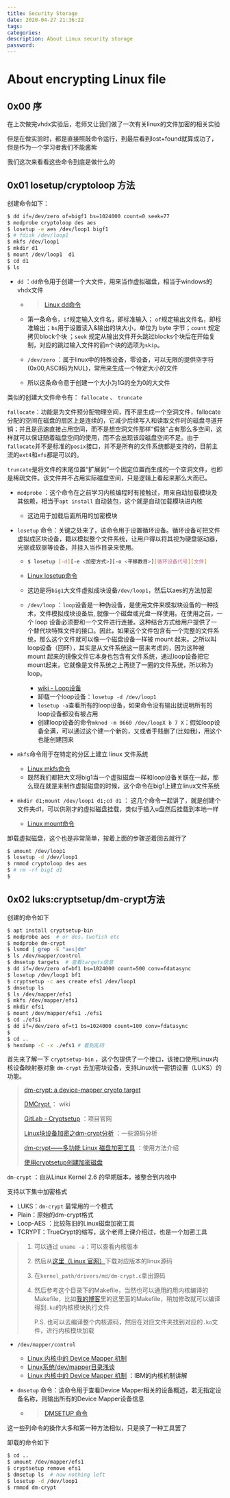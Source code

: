 ```yaml
---
title: Security Storage
date: 2020-04-27 21:36:22
tags:
categories:
description: About Linux security storage
password:
---
```










# About encrypting Linux file



## 0x00 序

在上次做完vhdx实验后，老师又让我们做了一次有关linux的文件加密的相关实验

但是在做实验时，都是直接照敲命令运行，到最后看到lost+found就算成功了，但是作为一个学习者我们不能酱紫

我们这次来看看这些命令到底是做什么的



## 0x01 losetup/cryptoloop 方法



创建命令如下：

```sh
$ dd if=/dev/zero of=bigf1 bs=1024000 count=0 seek=77
$ modprobe cryptoloop des aes
$ losetup -e aes /dev/loop1 bigf1
$ # fdisk /dev/loop1
$ mkfs /dev/loop1
$ mkdir d1
$ mount /dev/loop1  d1
$ cd d1
$ ls

```



* `dd` ：`dd`命令用于创建一个大文件，用来当作虚拟磁盘，相当于windows的vhdx文件

  * > [Linux dd命令](https://www.runoob.com/linux/linux-comm-dd.html)

  * 第一条命令，`if`规定输入文件名，即标准输入； `of`规定输出文件名，即标准输出；`bs`用于设置读入&输出的块大小，单位为 byte 字节；`count` 规定拷贝block个块 ；`seek` 规定从输出文件开头跳过blocks个块后在开始复制，对应的跳过输入文件的前n个块的选项为`skip`。

  * `/dev/zero` ：属于linux中的特殊设备，零设备，可以无限的提供空字符(0x00,ASCII码为NUL)，常用来生成一个特定大小的文件

  * 所以这条命令意于创建一个大小为1G的全为0的大文件



类似的创建大文件命令有： `fallocate` 、 `truncate` 

`fallocate`：功能是为文件预分配物理空间，而不是生成一个空洞文件，fallocate分配的空间在磁盘的扇区上是连续的，它减少后续写入和读取文件时的磁盘寻道开销；并且是迅速直接占用空间，而不是想空洞文件那样“假装”占有那么多空间，这样就可以保证随着磁盘空间的使用，而不会出现该段磁盘空间不足。由于`fallocate`并不是标准的`posix`接口，并不是所有的文件系统都是支持的，目前主流的`ext4`和`xfs`都是可以的。

`truncate`是将文件的末尾位置“扩展到”一个固定位置而生成的一个空洞文件，也即是稀疏文件。该文件并不占用实际磁盘空间，只是逻辑上看起来那么大而已。



* `modprobe` ：这个命令在之前学习内核编程时有接触过，用来自动加载模块及其依赖，相当于`apt install` 自动装包，这个就是自动加载模块进内核
  * 这边用于加载后面所用的加密模块



* `losetup` 命令：关键之处来了，该命令用于设置循环设备。循环设备可把文件虚拟成区块设备，籍以模拟整个文件系统，让用户得以将其视为硬盘驱动器，光驱或软驱等设备，并挂入当作目录来使用。

  * ```sh
    $ losetup [-d][-e <加密方式>][-o <平移数目>][循环设备代号][文件]
    ```

  * [Linux losetup命令](https://www.runoob.com/linux/linux-comm-losetup.html)

  * 这边是将`big1`大文件虚拟成块设备`/dev/loop1`，然后以aes的方法加密

  * `/dev/loop` ：`loop`设备是一种伪设备，是使用文件来模拟块设备的一种技术，文件模拟成块设备后, 就像一个磁盘或光盘一样使用。在使用之前，一个 loop 设备必须要和一个文件进行连接。这种结合方式给用户提供了一个替代块特殊文件的接口。因此，如果这个文件包含有一个完整的文件系统，那么这个文件就可以像一个磁盘设备一样被 mount 起来。之所以叫loop设备（回环），其实是从文件系统这一层来考虑的，因为这种被 mount 起来的镜像文件它本身也包含有文件系统，通过loop设备把它mount起来，它就像是文件系统之上再绕了一圈的文件系统，所以称为 loop。

    * [wiki - Loop设备](https://zh.wikipedia.org/wiki/Loop%E8%AE%BE%E5%A4%87)
    * 卸载一个loop设备：`losetup -d /dev/loop1`
    * `losetup -a`查看所有的loop设备，如果命令没有输出就说明所有的loop设备都没有被占用
    *  创建loop设备的命令`mknod -m 0660 /dev/loopX b 7 X`：假如loop设备全满，可以通过这个建一个新的，又或者手贱删了(比如我)，用这个也能创建回来



* `mkfs`命令用于在特定的分区上建立 linux 文件系统
  * [Linux mkfs命令](https://www.runoob.com/linux/linux-comm-mkfs.html)
  * 既然我们都把大文将big1当一个虚拟磁盘一样和loop设备关联在一起，那么现在就是来制作虚拟磁盘的时候，这个命令在big1上建立linux文件系统



* `mkdir d1;mount /dev/loop1 d1;cd d1` ： 这几个命令一起讲了，就是创建个文件夹d1，可以供刚才的虚拟磁盘挂载，类似于插入u盘然后挂载到本地一样

  * [Linux mount命令](https://www.runoob.com/linux/linux-comm-mount.html)

    

卸载虚拟磁盘，这个也是非常简单，按着上面的步骤逆着回去就行了

```sh
$ umount /dev/loop1
$ losetup -d /dev/loop1
$ rmmod cryptoloop des aes
$ # rm -rf big1 d1
$ 
```









## 0x02 luks:cryptsetup/dm-crypt方法



创建的命令如下

```sh
$ apt install cryptsetup-bin
$ modprobe aes  # or des，twofish etc
$ modprobe dm-crypt
$ lsmod | grep -E "aes|dm"
$ ls /dev/mapper/control
$ dmsetup targets  # 查看targets信息
$ dd if=/dev/zero of=bf1 bs=1024000 count=500 conv=fdatasync 
$ losetup /dev/loop1 bf1
$ cryptsetup -c aes create efs1 /dev/loop1
$ dmsetup ls
$ ls /dev/mapper/efs1
$ mkfs /dev/mapper/efs1
$ mkdir efs1
$ mount /dev/mapper/efs1 ./efs1
$ cd ./efs1
$ dd if=/dev/zero of=t1 bs=1024000 count=100 conv=fdatasync 
$ 
$ cd ..
$ hexdump -C -x ./efs1 # 看到乱码

```



首先来了解一下 `cryptsetup-bin`  ，这个包提供了一个接口，该接口使用Linux内核设备映射器对象 `dm-crypt` 去加密块设备，支持Linux统一密钥设置（LUKS）的功能。

> [dm-crypt: a device-mapper crypto target](https://www.saout.de/misc/dm-crypt/)
>
> [DMCrypt ](https://gitlab.com/cryptsetup/cryptsetup/-/wikis/DMCrypt) ： wiki
>
> [GitLab - Cryptsetup](https://gitlab.com/cryptsetup/cryptsetup) ：项目官网
>
> [Linux块设备加密之dm-crypt分析](https://blog.csdn.net/sonicling/article/details/6275898) ：一些源码分析
>
> [dm-crypt——多功能 Linux 磁盘加密工具](https://blog.csdn.net/zhongbeida_xue/article/details/78550712) ：使用方法介绍
>
> [使用cryptsetup创建加密磁盘](http://blog.lujun9972.win/blog/2018/04/12/%E4%BD%BF%E7%94%A8cryptsetup%E5%88%9B%E5%BB%BA%E5%8A%A0%E5%AF%86%E7%A3%81%E7%9B%98/index.html)

`dm-crypt` ：自从Linux Kernel 2.6 的早期版本，被整合到内核中

支持以下集中加密格式

* LUKS：`dm-crypt` 最常用的一个模式
* Plain：原始的dm-crypt格式
* Loop-AES ：比较陈旧的Linux磁盘加密工具
* TCRYPT：TrueCrypt的缩写，这个老师上课介绍过，也是一个加密工具

> 1. 可以通过 `uname -a`：可以查看内核版本
>
> 2. 然后从[这里（Linux 官网）](http://cdn.kernel.org/pub/linux/kernel/)下载对应版本的linux源码
>
> 3. 在`kernel_path/drivers/md/dm-crypt.c`拿出源码
>
> 4. 然后参考这个目录下的Makefile，当然也可以通用的用内核编译的Makefile，比如[我的博客](https://magic-king.net/2020/02/20/Linux-Kernel-Coding-Introdution/#more)里的这里面的Makefile，稍加修改就可以编译得到`.ko`的内核模块执行文件
>
>    
>
>    P.S. 也可以去编译整个内核源码，然后在对应文件夹找到对应的`.ko`文件，进行内核模块加载
>
> 



* `/dev/mapper/control` 
  * [Linux 内核中的 Device Mapper 机制](http://www.embeddedlinux.org.cn/emb-linux/kernel-driver/201710/28-7692.html)
  * [Linux系统/dev/mapper目录浅谈](https://blog.csdn.net/believe36/article/details/44133889)
  * [Linux 内核中的 Device Mapper 机制](https://www.ibm.com/developerworks/cn/linux/l-devmapper/index.html) ：IBM的内核机制讲解



* `dmsetup` 命令：该命令用于查看Device Mapper相关的设备概述，若无指定设备名称，则输出所有的Device Mapper设备信息

  * > [ DMSETUP 命令](http://linux.51yip.com/search/dmsetup)



这一些列命令的操作大多和第一种方法相似，只是换了一种工具罢了



卸载的命令如下

```sh
$ cd ..
$ umount /dev/mapper/efs1
$ cryptsetup remove efs1
$ dmsetup ls  # now nothing left
$ losetup -d /dev/loop1
$ rmmod dm-crypt

```


























